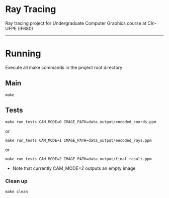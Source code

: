 # **Ray Tracing**
Ray tracing project for Undergraduate Computer Graphics course at CIn-UFPE (IF680)

---

# Running
Execute all make commands in the project root directory

## Main
```
make 
```

## Tests
```
make run_tests CAM_MODE=0 IMAGE_PATH=data_output/encoded_coords.ppm
```

or

```
make run_tests CAM_MODE=1 IMAGE_PATH=data_output/encoded_rays.ppm
```

or

```
make run_tests CAM_MODE=2 IMAGE_PATH=data_output/final_result.ppm
```

* Note that currently CAM_MODE=2 outputs an empty image

### Clean up
```
make clean
```